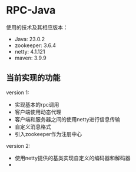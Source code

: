 # RPC-Java

使用的技术及其相应版本：

+ Java: 23.0.2
+ zookeeper: 3.6.4
+ netty: 4.1.121
+ maven: 3.9.9

## 当前实现的功能

version 1:
+ 实现基本的rpc调用
+ 客户端使用动态代理
+ 客户端和服务器之间的使用netty进行信息传输
+ 自定义消息格式
+ 引入zookeeper作为注册中心

version 2:
+ 使用netty提供的基类实现自定义的编码器和解码器
+ 